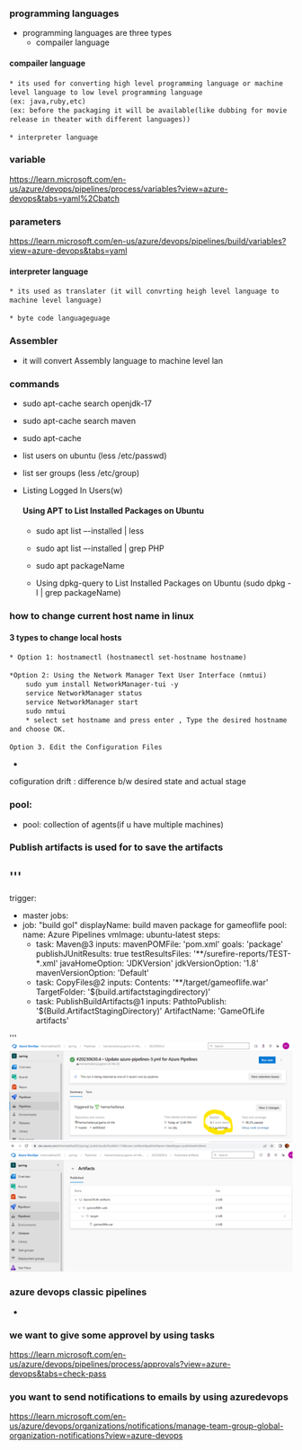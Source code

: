 ### programming languages

* programming languages are three types
    * compailer language
#### compailer language
    * its used for converting high level programming language or machine level language to low level programming language
    (ex: java,ruby,etc)
    (ex: before the packaging it will be available(like dubbing for movie release in theater with different languages))

    * interpreter language
    
### variable
 <https://learn.microsoft.com/en-us/azure/devops/pipelines/process/variables?view=azure-devops&tabs=yaml%2Cbatch>

### parameters

<https://learn.microsoft.com/en-us/azure/devops/pipelines/build/variables?view=azure-devops&tabs=yaml>


#### interpreter language
    * its used as translater (it will convrting heigh level language to machine level language)

    * byte code languageguage
### Assembler
   * it will convert Assembly language to machine level lan

### commands
* sudo apt-cache search openjdk-17
* sudo apt-cache search maven
* sudo apt-cache 
* list users on ubuntu (less /etc/passwd)
* list ser groups (less /etc/group)
* Listing Logged In Users(w)
    #### Using APT to List Installed Packages on Ubuntu

    * sudo apt list –-installed | less
    * sudo apt list –-installed | grep PHP
    *  sudo apt packageName

    * Using dpkg-query to List Installed Packages on Ubuntu
     (sudo dpkg -l | grep packageName)

### how to change current host name in linux
#### 3 types to change local hosts
    * Option 1: hostnamectl (hostnamectl set-hostname hostname)

    *Option 2: Using the Network Manager Text User Interface (nmtui)
        sudo yum install NetworkManager-tui -y
        service NetworkManager status
        service NetworkManager start
        sudo nmtui
        * select set hostname and press enter , Type the desired hostname and choose OK.
    
    Option 3. Edit the Configuration Files
* 
cofiguration drift : difference b/w desired state and actual stage


### pool: 
 * pool: collection of agents(if u have multiple machines)

### Publish artifacts is used for to save the artifacts

'''
---
trigger:
  - master
jobs:
  - job: "build gol"
    displayName: build maven package for gameoflife
    pool:
      name: Azure Pipelines
      vmImage: ubuntu-latest
    steps:
    - task: Maven@3
      inputs:
        mavenPOMFile: 'pom.xml'
        goals: 'package'
        publishJUnitResults: true
        testResultsFiles: '**/surefire-reports/TEST-*.xml'
        javaHomeOption: 'JDKVersion'
        jdkVersionOption: '1.8'
        mavenVersionOption: 'Default'
    - task: CopyFiles@2
      inputs:
        Contents: '**/target/gameoflife.war'
        TargetFolder: '$(build.artifactstagingdirectory)'
    - task: PublishBuildArtifacts@1
      inputs:
        PathtoPublish: '$(Build.ArtifactStagingDirectory)'
        ArtifactName: 'GameOfLife artifacts'





   
'''
![hema](./images/9.png)
![hema](./images/8.png)

### azure devops classic pipelines
* 

### we want to give some approvel by using tasks

<https://learn.microsoft.com/en-us/azure/devops/pipelines/process/approvals?view=azure-devops&tabs=check-pass>
### you want to send notifications to emails by using azuredevops
<https://learn.microsoft.com/en-us/azure/devops/organizations/notifications/manage-team-group-global-organization-notifications?view=azure-devops>

### 



